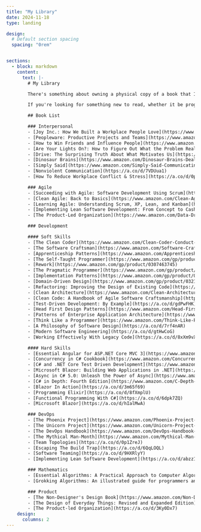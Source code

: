 ```yaml
---
title: "My Library"
date: 2024-11-18
type: landing

design:
  # Default section spacing
  spacing: "0rem"


sections:
  - block: markdown
    content:
      text: |-
        # My Library

        There's something about owning a physical copy of a book that I've always adored and have never gotten into the digital book thing.

        If you're looking for something new to read, whether it be programming, agile, communication, DevOps, mathematics, or design, a list of all the books I own is below and hopefully one or more will interest you. No affiliate links are attached to any of these - I benefit in no way shape or form from you buying or purchasing anything.

        ## Book List

        ### Interpersonal
        - [Joy Inc.: How We Built a Workplace People Love](https://www.amazon.com/Joy-Inc-Built-Workplace-People/dp/1591847125)
        - [Peopleware: Productive Projects and Teams](https://www.amazon.com/Peopleware-Productive-Projects-Teams-3rd/dp/0321934113)
        - [How to Win Friends and Influence People](https://www.amazon.com/How-Win-Friends-Influence-People/dp/0671027034)
        - [Are Your Lights On?: How to Figure Out What the Problem Really Is](https://www.amazon.com/Are-Your-Lights-Figure-Problem/dp/0932633161)
        - [Drive: The Surprising Truth About What Motivates Us](https://www.amazon.com/Drive-Surprising-Truth-About-Motivates/dp/1594484805)
        - [Dinosaur Brains](https://www.amazon.com/Dinosaur-Brains-Dealing-Impossible-People/dp/0345410211)
        - [Simply Said](https://www.amazon.com/Simply-Said-Communicating-Better-Beyond/dp/1119285283)
        - [Nonviolent Communication](https://a.co/d/7VDUua1)
        - [How To Reduce Workplace Conflict & Stress](https://a.co/d/0p1ZreJ)

        ### Agile
        - [Succeeding with Agile: Software Development Using Scrum](https://www.amazon.com/Succeeding-Agile-Software-Development-Using-dp-0321579364/dp/0321579364)
        - [Clean Agile: Back to Basics](https://www.amazon.com/Clean-Agile-Basics-Robert-Martin-dp-0135781868/dp/0135781868)
        - [Learning Agile: Understanding Scrum, XP, Lean, and Kanban](https://www.amazon.com/Learning-Agile-Understanding-Scrum-Kanban-dp-1449331920/dp/1449331920)
        - [Implementing Lean Software Development: From Concept to Cash](https://www.amazon.com/gp/product/0321437381)
        - [The Product-Led Organization](https://www.amazon.com/Data-Driven-Product-Software-Customers-Without/dp/1119660874)

        ### Development

        #### Soft Skills
        - [The Clean Coder](https://www.amazon.com/Clean-Coder-Conduct-Professional-Programmers/dp/0137081073)
        - [The Software Craftsman](https://www.amazon.com/Software-Craftsman-Professionalism-Pragmatism-Robert/dp/0134052501)
        - [Apprenticeship Patterns](https://www.amazon.com/Apprenticeship-Patterns-Guidance-Aspiring-Craftsman-ebook/dp/B002RMSZ7E)
        - [The Self-Taught Programmer](https://www.amazon.com/gp/product/0999685902)
        - [Rework](https://www.amazon.com/gp/product/0307463745)
        - [The Pragmatic Programmer](https://www.amazon.com/gp/product/0135957052)
        - [Implementation Patterns](https://www.amazon.com/gp/product/0321413091)
        - [Domain-Driven Design](https://www.amazon.com/gp/product/0321125215)
        - [Refactoring: Improving the Design of Existing Code](https://www.amazon.com/Refactoring-Improving-Existing-Addison-Wesley-Signature-dp-0134757599/dp/0134757599)
        - [Clean Architecture](https://www.amazon.com/Clean-Architecture-Craftsmans-Software-Structure-dp-0134494164/dp/0134494164)
        - [Clean Code: A Handbook of Agile Software Craftsmanship](https://www.amazon.com/Clean-Code-Handbook-Software-Craftsmanship-ebook/dp/B001GSTOAM)
        - [Test-Driven Development: By Example](https://a.co/d/gdPwFHK)
        - [Head First Design Patterns](https://www.amazon.com/Head-First-Design-Patterns-Brain-Friendly-ebook/dp/B00AA36RZY)
        - [Patterns of Enterprise Application Architecture](https://www.amazon.com/gp/product/0321127420)
        - [Think Like a Programmer](https://www.amazon.com/Think-Like-Programmer-Introduction-Creative/dp/1593274246)
        - [A Philosophy of Software Design](https://a.co/d/7rf4nAR)
        - [Modern Software Engineering](https://a.co/d/gtHwCoG)
        - [Working Effectively With Legacy Code](https://a.co/d/8xXm9vX)

        #### Hard Skills
        - [Essential Angular for ASP.NET Core MVC 3](https://www.amazon.com/Essential-Angular-ASP-NET-Core-MVC-dp-1484252837/dp/1484252837)
        - [Concurrency in C# Cookbook](https://www.amazon.com/Concurrency-Cookbook-Asynchronous-Multithreaded-Programming/dp/149205450X)
        - [C# and .NET Core Test Driven Development](https://www.amazon.com/NET-Core-Test-Driven-Development-production-ready-ebook/dp/B0772S8R7Q)
        - [Microsoft Blazor: Building Web Applications in .NET](https://www.amazon.com/gp/product/1484259270)
        - [Async in C# 5.0: Unleash the Power of Async](https://www.amazon.com/Async-5-0-Unleash-Power/dp/1449337163)
        - [C# in Depth: Fourth Edition](https://www.amazon.com/C-Depth-Jon-Skeet-dp-1617294535/dp/1617294535)
        - [Blazor In Action](https://a.co/d/3m65f69)
        - [Programming Elixir](https://a.co/d/8fXmplU)
        - [Functional Programming With C#](https://a.co/d/6dpk7ZQ)
        - [Microsoft Blazor](https://a.co/d/hIalMwA)

        ### DevOps
        - [The Phoenix Project](https://www.amazon.com/Phoenix-Project-DevOps-Helping-Business/dp/1942788290)
        - [The Unicorn Project](https://www.amazon.com/Unicorn-Project-Developers-Disruption-Thriving/dp/1942788762)
        - [The DevOps Handbook](https://www.amazon.com/DevOps-Handbook-World-Class-Reliability-Organizations/dp/1942788002)
        - [The Mythical Man-Month](https://www.amazon.com/Mythical-Man-Month-Software-Engineering-Anniversary/dp/0201835959)
        - [Team Topologies](https://a.co/d/0p1ZreJ)
        - [Escaping The Build Trap](https://a.co/d/6QqLOQL)
        - [Software Teaming](https://a.co/d/9HXRlyY)
        - [Implementing Lean Software Development](https://a.co/d/abzz1cs)

        ### Mathematics
        - [Essential Algorithms: A Practical Approach to Computer Algorithms Using Python and C#](https://www.amazon.com/Essential-Algorithms-Practical-Approach-Computer/dp/1119575990)
        - [Grokking Algorithms: An illustrated guide for programmers and other curious people](https://www.amazon.com/Grokking-Algorithms-illustrated-programmers-curious/dp/1617292230)

        ### Product
        - [The Non-Designer's Design Book](https://www.amazon.com/Non-Designers-Design-Book-4th-dp-0133966151/dp/0133966151)
        - [The Design of Everyday Things: Revised and Expanded Edition](https://www.amazon.com/Design-Everyday-Things-Revised-Expanded/dp/0465050654)
        - [The Product-led Organization](https://a.co/d/3Ky0Dx7)
    design:
      columns: 2
---
```


